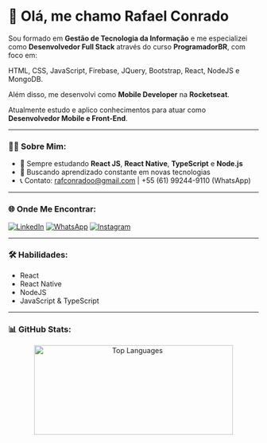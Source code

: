 # 👋 Olá, me chamo Rafael Conrado

Sou formado em **Gestão de Tecnologia da Informação** e me especializei como **Desenvolvedor Full Stack** através do curso **ProgramadorBR**, com foco em:

HTML, CSS, JavaScript, Firebase, JQuery, Bootstrap, React, NodeJS e MongoDB.

Além disso, me desenvolvi como **Mobile Developer** na **Rocketseat**.

Atualmente estudo e aplico conhecimentos para atuar como **Desenvolvedor Mobile e Front-End**.

---

### 🧑‍💻 Sobre Mim:

- 📘 Sempre estudando **React JS**, **React Native**, **TypeScript** e **Node.js**
- 🎯 Buscando aprendizado constante em novas tecnologias
- 📞 Contato: [rafconradoo@gmail.com](mailto:rafconradoo@gmail.com) | +55 (61) 99244-9110 (WhatsApp)

---

### 🌐 Onde Me Encontrar:

[![LinkedIn](https://img.shields.io/badge/LinkedIn-0077B5?style=for-the-badge&logo=linkedin&logoColor=white)](https://www.linkedin.com/in/rafconradoo/)
[![WhatsApp](https://img.shields.io/badge/WhatsApp-25D366?style=for-the-badge&logo=whatsapp&logoColor=white)](https://wa.me/61992449110)
[![Instagram](https://img.shields.io/badge/Instagram-E4405F?style=for-the-badge&logo=instagram&logoColor=white)](https://www.instagram.com/rafconrado/)

---

### 🛠️ Habilidades:

- React
- React Native
- NodeJS
- JavaScript & TypeScript

---

### 📊 GitHub Stats:

<p align="center">
  <img height="180em" width="400px" src="https://github-readme-stats.vercel.app/api/top-langs/?username=rafconrado&layout=compact&theme=dark&hide_title=true&hide_border=true" alt="Top Languages" />
</p>
